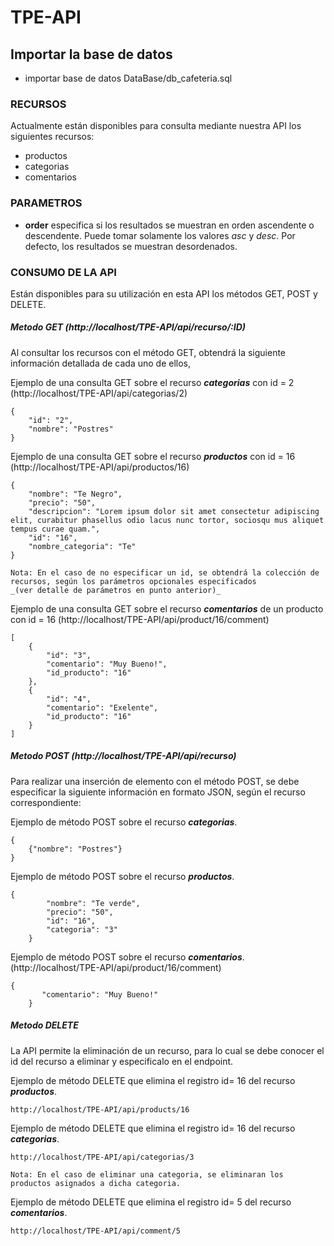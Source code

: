 # TPE-API

## Importar la base de datos
- importar base de datos DataBase/db_cafeteria.sql

###  RECURSOS
Actualmente están disponibles para consulta mediante nuestra API los siguientes recursos:

- productos
- categorias
- comentarios

###  PARAMETROS

- **order** especifica si los resultados se muestran en orden ascendente o descendente. Puede tomar solamente los valores *asc* y *desc*. Por defecto, los resultados se muestran desordenados. 


###  CONSUMO DE LA API
Están disponibles para su utilización en esta API los métodos GET, POST y DELETE. 

##### Metodo GET (http://localhost/TPE-API/api/recurso/:ID)

Al consultar los recursos con el método GET, obtendrá la siguiente información detallada de cada uno de ellos, 

Ejemplo de una consulta GET sobre el recurso ***categorias*** con id = 2 (http://localhost/TPE-API/api/categorias/2)
```
{
    "id": "2",
    "nombre": "Postres"
}
```

Ejemplo de una consulta GET sobre el recurso ***productos*** con id = 16 (http://localhost/TPE-API/api/productos/16)

```
{
    "nombre": "Te Negro",
    "precio": "50",
    "descripcion": "Lorem ipsum dolor sit amet consectetur adipiscing elit, curabitur phasellus odio lacus nunc tortor, sociosqu mus aliquet tempus curae quam.",
    "id": "16",
    "nombre_categoria": "Te"
}
```
```
Nota: En el caso de no especificar un id, se obtendrá la colección de recursos, según los parámetros opcionales especificados 
_(ver detalle de parámetros en punto anterior)_
```
Ejemplo de una consulta GET sobre el recurso ***comentarios*** de un producto con id = 16 (http://localhost/TPE-API/api/product/16/comment)

```
[
    {
        "id": "3",
        "comentario": "Muy Bueno!",
        "id_producto": "16"
    },
    {
        "id": "4",
        "comentario": "Exelente",
        "id_producto": "16"
    }
]
```
##### Metodo POST (http://localhost/TPE-API/api/recurso)

Para realizar una inserción de elemento con el método POST, se debe especificar la siguiente información en formato JSON, según el recurso correspondiente:

Ejemplo de método POST sobre el recurso ***categorias***.

```
{
    {"nombre": "Postres"}
}
```

Ejemplo de método POST sobre el recurso ***productos***.

```
{
        "nombre": "Te verde",
        "precio": "50",
        "id": "16",
        "categoria": "3"
    }
```
Ejemplo de método POST sobre el recurso ***comentarios***.(http://localhost/TPE-API/api/product/16/comment)


```
{
       "comentario": "Muy Bueno!"
    }
```


##### Metodo DELETE

La API permite la eliminación de un recurso, para lo cual se debe conocer el id del recurso a eliminar y especificalo en el endpoint. 

Ejemplo de método DELETE que elimina el registro id= 16 del recurso ***productos***.

```
http://localhost/TPE-API/api/products/16
```
Ejemplo de método DELETE que elimina el registro id= 16 del recurso ***categorias***.

```
http://localhost/TPE-API/api/categorias/3
```
```
Nota: En el caso de eliminar una categoria, se eliminaran los productos asignados a dicha categoria.
```
Ejemplo de método DELETE que elimina el registro id= 5 del recurso ***comentarios***.

```
http://localhost/TPE-API/api/comment/5
```

